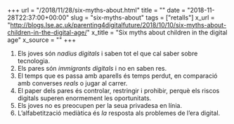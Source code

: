 +++
url = "/2018/11/28/six-myths-about.html"
title = ""
date = "2018-11-28T22:37:00+00:00"
slug = "six-myths-about"
tags = ["retalls"]
x_url = "http://blogs.lse.ac.uk/parenting4digitalfuture/2018/10/10/six-myths-about-children-in-the-digital-age/"
x_title = "Six myths about children in the digital age"
x_source = ""
+++


  1. Els joves són *nadius digitals* i saben tot el que cal saber sobre tecnologia.
  2. Els pares són *immigrants digitals* i no en saben res.
  3. El temps que es passa amb aparells és temps perdut, en comparació amb converses *reals* o jugar al carrer.
  4. El paper dels pares és controlar, restringir i prohibir, perquè els riscos digitals superen enormement les oportunitats.
  5. Els joves no es preocupen per la seua privadesa en línia.
  6. L’alfabetització mediàtica és *la* resposta als problemes de l’era digital.

